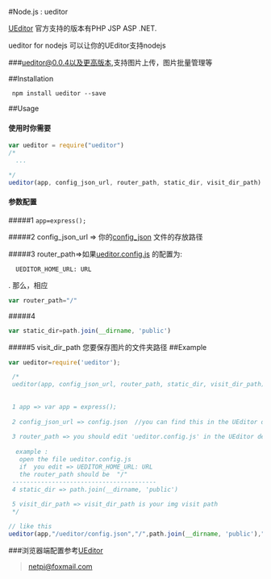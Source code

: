#Node.js : ueditor



[UEditor](https://github.com/fex-team/ueditor) 官方支持的版本有PHP JSP ASP .NET.

ueditor for nodejs 可以让你的UEditor支持nodejs 


###ueditor@0.0.4以及更高版本,支持图片上传，图片批量管理等

##Installation

```
 npm install ueditor --save

```

##Usage

#### 使用时你需要
```javascript
var ueditor = require("ueditor")
/*
  ...

*/
ueditor(app, config_json_url, router_path, static_dir, visit_dir_path)

```
#### 参数配置


#####1 ``` app=express(); ```


#####2 config_json_url => 你的[config_json](https://github.com/netpi/ueditor-1/blob/dev-1.5.0/php/config.json) 文件的存放路径


#####3 router_path=>如果[ueditor.config.js](https://github.com/netpi/ueditor-1/blob/dev-1.5.0/ueditor.config.js)  的配置为:
```
  UEDITOR_HOME_URL: URL
``` 
. 那么，相应
```javascript
var router_path="/"

```
  
#####4 
```javascript 
var static_dir=path.join(__dirname, 'public')
```

#####5 visit_dir_path 您要保存图片的文件夹路径
##Example
```javascript
var ueditor=require('ueditor');

 /*
 ueditor(app, config_json_url, router_path, static_dir, visit_dir_path)
 
 
 1 app => var app = express();
 
 2 config_json_url => config.json  //you can find this in the UEditor demo
 
 3 router_path => you should edit 'ueditor.config.js' in the UEditor demo
 
  example : 
   open the file ueditor.config.js
   if  you edit => UEDITOR_HOME_URL: URL
   the router_path should be  "/"
 ----------------------------------------
 4 static_dir => path.join(__dirname, 'public')
 
 5 visit_dir_path => visit_dir_path is your img visit path 
 */

// like this
ueditor(app,"/ueditor/config.json","/",path.join(__dirname, 'public'),"/upload")

```
###浏览器端配置参考[UEditor](https://github.com/fex-team/ueditor)
>netpi@foxmail.com
